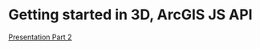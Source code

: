 # Getting started in 3D, ArcGIS JS API

[Presentation Part 2](https://jkieboom.github.io/devsummit-palm-springs-2018/presentations/getting-started-3d)

